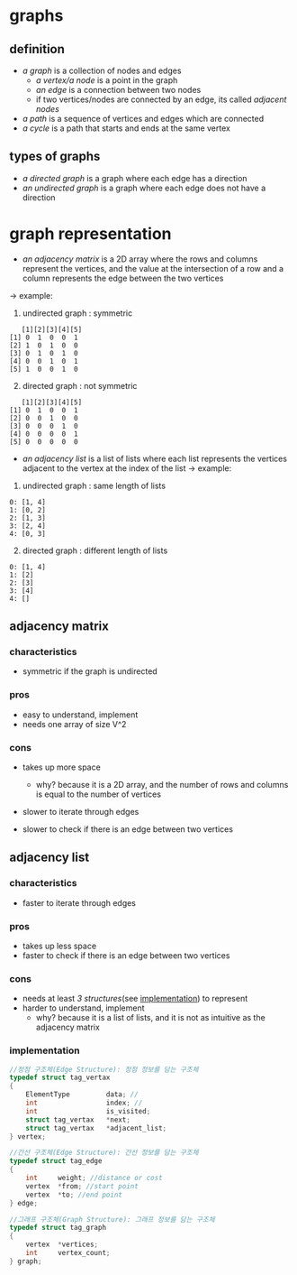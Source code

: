 # graphs
## definition
- *a graph* is a collection of nodes and edges
	- *a vertex/a node* is a point in the graph
	- *an edge* is a connection between two nodes
	- if two vertices/nodes are connected by an edge, its called *adjacent nodes*
- *a path* is a sequence of vertices and edges which are connected
- *a cycle* is a path that starts and ends at the same vertex

## types of graphs
- *a directed graph* is a graph where each edge has a direction
- *an undirected graph* is a graph where each edge does not have a direction

# graph representation
- *an adjacency matrix* is a 2D array where the rows and columns represent the vertices, and the value at the intersection of a row and a column represents the edge between the two vertices

-> example:
1. undirected graph : symmetric
```
   [1][2][3][4][5]
[1] 0  1  0  0  1
[2] 1  0  1  0  0
[3] 0  1  0  1  0
[4] 0  0  1  0  1
[5] 1  0  0  1  0
```
2. directed graph : not symmetric
```
   [1][2][3][4][5]
[1] 0  1  0  0  1
[2] 0  0  1  0  0
[3] 0  0  0  1  0
[4] 0  0  0  0  1
[5] 0  0  0  0  0
```
- *an adjacency list* is a list of lists where each list represents the vertices adjacent to the vertex at the index of the list
-> example:
1. undirected graph : same length of lists
```
0: [1, 4]
1: [0, 2]
2: [1, 3]
3: [2, 4]
4: [0, 3]
```
2. directed graph : different length of lists
```
0: [1, 4]
1: [2]
2: [3]
3: [4]
4: []
```

## adjacency matrix
### characteristics
- symmetric if the graph is undirected

### pros
- easy to understand, implement
- needs one array of size V^2
### cons
- takes up more space

	- why? because it is a 2D array, and the number of rows and columns is equal to the number of vertices
- slower to iterate through edges
- slower to check if there is an edge between two vertices

## adjacency list
### characteristics
- faster to iterate through edges
### pros
- takes up less space
- faster to check if there is an edge between two vertices
### cons
- needs at least *3 structures*(see [implementation](#implementation)) to represent
- harder to understand, implement
	- why? because it is a list of lists, and it is not as intuitive as the adjacency matrix
### implementation
```c
//정점 구조체(Edge Structure): 정점 정보를 담는 구조체
typedef struct tag_vertax
{	
	ElementType			data; //
	int					index; //
	int					is_visited;
	struct tag_vertax	*next;
	struct tag_vertax	*adjacent_list;
} vertex;

//간선 구조체(Edge Structure): 간선 정보를 담는 구조체
typedef struct tag_edge
{
	int		weight; //distance or cost
	vertex	*from; //start point
	vertex	*to; //end point
} edge;

//그래프 구조체(Graph Structure): 그래프 정보를 담는 구조체
typedef struct tag_graph
{
	vertex	*vertices;
	int		vertex_count;
} graph;
```